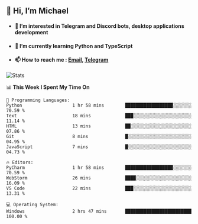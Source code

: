 ## 👋 Hi, I’m Michael
- #### 👀 I’m interested in Telegram and Discord bots, desktop applications development
- #### 🌱 I’m currently learning Python and TypeScript
- #### 📫 How to reach me : [Email](mailto:misha@kurapov.ru), [Telegram](https://t.me/mickr7)

![Stats](https://github-readme-stats.vercel.app/api?username=krpff&show_icons=true&theme=github_dark&hide_border=true&hide=issues&count_private=true&layout=compact)


<!--START_SECTION:waka-->
📊 **This Week I Spent My Time On** 

```text
💬 Programming Languages: 
Python                   1 hr 58 mins        ██████████████████░░░░░░░   70.59 % 
Text                     18 mins             ███░░░░░░░░░░░░░░░░░░░░░░   11.14 % 
HTML                     13 mins             ██░░░░░░░░░░░░░░░░░░░░░░░   07.86 % 
Git                      8 mins              █░░░░░░░░░░░░░░░░░░░░░░░░   04.95 % 
JavaScript               7 mins              █░░░░░░░░░░░░░░░░░░░░░░░░   04.73 % 

🔥 Editors: 
PyCharm                  1 hr 58 mins        ██████████████████░░░░░░░   70.59 % 
WebStorm                 26 mins             ████░░░░░░░░░░░░░░░░░░░░░   16.09 % 
VS Code                  22 mins             ███░░░░░░░░░░░░░░░░░░░░░░   13.31 % 

💻 Operating System: 
Windows                  2 hrs 47 mins       █████████████████████████   100.00 % 
```


<!--END_SECTION:waka-->

